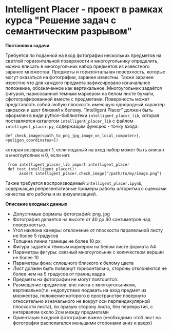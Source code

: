 # Intelligent Placer - проект в рамках курса "Решение задач с семантическим разрывом"
**Постановка задачи**

Требуется по поданной на вход фотографии нескольких предметов на светлой горизонтальной поверхности и многоугольнику определить, можно вписать в многоугольник набор предметов из известного заранее множества. Предметы и горизонтальная поверхность, которые могут оказаться на фотографии, заранее известны. Также заранее известно что для каждого предмета зафиксировано изначальное  положение, обозначенное как вертикальное. Многоугольник задаётся фигурой, нарисованной темным маркером на белом листе бумаги, сфотографированной вместе с предметами. Поверхность может представлять собой любую плоскость имеющую однородный характер закраски и цвет близкий к белому. “Intelligent Placer” должен быть оформлен в виде python-библиотеки `intelligent_placer_lib`, которая поставляется каталогом `intelligent_placer_lib` с файлом `intelligent_placer.py`, содержащим функцию - точку входа:

```def check_image(<path_to_png_jpg_image_on_local_computer>[, <poligon_coordinates>])```

которая возвращает 1, если поданый на вход набор может быть вписан в многоуголник и 0, если нет.

```
 from intelligent_placer_lib import intelligent_placer
 def test_intelligent_placer():
	  assert intelligent_placer.check_image(“/path/to/my/image.png”)
```
Также требуется воспроизводимый `intelligent_placer.ipynb`, содержащий репрезентативные примеры работы алгоритма с оценками качества его работы и их визуализацией.

**Описание входных данных**
+  Допустимые форматы фотографий: png, jpg
+  Фотография делается на высоте от 40 до 60 сантиметров над поверхностью.
+  Угол наклона камеры: отклонение от плоскости паралельной листу не более 5 градусов
+  Tолщина линии границы не более 10 px;
+  Фигура задается  тёмным маркером на белом листе формата А4
+  Параметры фигуры: связный многоугольник с количеством вершин не более 10
+  Параметры фона:  сплошного близкого к белому цвета
+  Лист должен быть повернут горизонтально, стороны отклоняются не более чем на 5 градусов от границ кадра
+  Прeдметы на фотографии не могут повторятся.
+  Размещение предметов: вне листа с многоугольником, вертикально(т.е. недопустимо подавать на вход предмет из множества, положение которого в пространстве повернуто относительно изначального не вокруг оси перпендикулярной плоскости листа), по правую сторону листа, без перекрытия, с интервалом около 2см между предметами
+  Ориентация входной фотографии важна (необходимо чтоб лист на фотографии располагался меньшими сторонами вниз и вверх)
